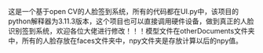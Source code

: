 这是一个基于open CV的人脸签到系统，所有的代码都在UI.py中，该项目的python解释器为3.11.3版本，这个项目也可以直接调用硬件设备，做到真正的人脸识别签到系统，欢迎各位大佬进行修改！！！模型文件在otherDocuments文件夹中，所有的人脸存放在faces文件夹中，npy文件夹是存放计算以后的npy值。
